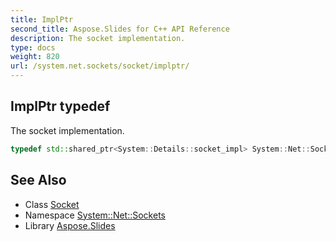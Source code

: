 ```yaml
---
title: ImplPtr
second_title: Aspose.Slides for C++ API Reference
description: The socket implementation.
type: docs
weight: 820
url: /system.net.sockets/socket/implptr/
---
```

## ImplPtr typedef


The socket implementation.

```cpp
typedef std::shared_ptr<System::Details::socket_impl> System::Net::Sockets::Socket::ImplPtr
```

## See Also

* Class [Socket](../)
* Namespace [System::Net::Sockets](../../)
* Library [Aspose.Slides](../../../)